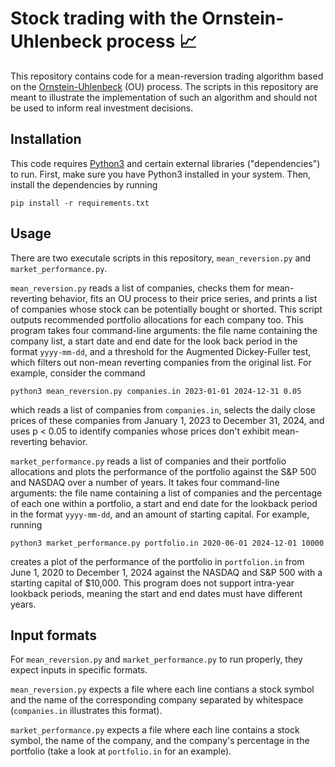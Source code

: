 # Stock trading with the Ornstein-Uhlenbeck process 📈
This repository contains code for a mean-reversion trading algorithm based on the [Ornstein-Uhlenbeck](https://en.wikipedia.org/wiki/Ornstein–Uhlenbeck_process) (OU) process. The scripts in this repository are meant to illustrate the implementation of such an algorithm and should not be used to inform real investment decisions.

## Installation
This code requires [Python3](https://www.python.org/downloads/) and certain external libraries ("dependencies") to run. First, make sure you have Python3 installed in your system. Then, install the dependencies by running 
```
pip install -r requirements.txt
```

## Usage
There are two executale scripts in this repository, `mean_reversion.py` and `market_performance.py`. 

`mean_reversion.py` reads a list of companies, checks them for mean-reverting behavior, fits an OU process to their price series, and prints a list of companies whose stock can be potentially bought or shorted. This script outputs recommended portfolio allocations for each company too. This program takes four command-line arguments: the file name containing the company list, a start date and end date for the look back period in the format `yyyy-mm-dd`, and a threshold for the Augmented Dickey-Fuller test, which filters out non-mean reverting companies from the original list. For example, consider the command

```
python3 mean_reversion.py companies.in 2023-01-01 2024-12-31 0.05
```
which reads a list of companies from `companies.in`, selects the daily close prices of these companies from January 1, 2023 to December 31, 2024, and uses p < 0.05 to identify companies whose prices don't exhibit mean-reverting behavior.

`market_performance.py` reads a list of companies and their portfolio allocations and plots the performance of the portfolio against the S&P 500 and NASDAQ over a number of years. It takes four command-line arguments: the file name containing a list of companies and the percentage of each one within a portfolio, a start and end date for the lookback period in the format `yyyy-mm-dd`, and an amount of starting capital. For example, running
```
python3 market_performance.py portfolio.in 2020-06-01 2024-12-01 10000
```
creates a plot of the performance of the portfolio in `portfolion.in` from June 1, 2020 to December 1, 2024 against the NASDAQ and S&P 500 with a starting capital of $10,000. This program does not support intra-year lookback periods, meaning the start and end dates must have different years.

## Input formats

For `mean_reversion.py` and `market_performance.py` to run properly, they expect inputs in specific formats. 

`mean_reversion.py` expects a file where each line contians a stock symbol and the name of the corresponding company separated by whitespace (`companies.in` illustrates this format). 

`market_performance.py` expects a file where each line contains a stock symbol, the name of the company, and the company's percentage in the portfolio (take a look at `portfolio.in` for an example).
